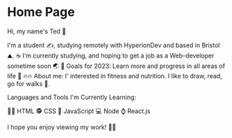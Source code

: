 # Home Page

Hi, my name's Ted 👋


I'm a student ✍, studying remotely with HyperionDev and based in Bristol ⛰️.
☕ I’m currently studying, and hoping to get a job as a Web-developer sometime soon 🌏
🥅 Goals for 2023: Learn more and progress in all areas of life 🚀
🔥🔥 About me: I' interested in fitness and nutrition. I like to draw, read, go for walks 🐢​.


Languages and Tools I'm Currently Learning:

🙆‍♂️ HTML
🕵️ CSS
🎈 JavaScript
💻 Node
⌚ React.js


I hope you enjoy viewing my work! 🎉🎊
